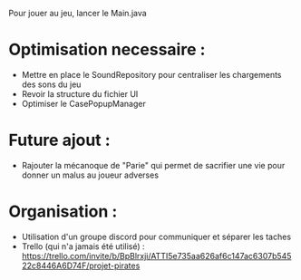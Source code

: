 Pour jouer au jeu, lancer le Main.java

# Optimisation necessaire : 
  - Mettre en place le SoundRepository pour centraliser les chargements des sons du jeu
  - Revoir la structure du fichier UI
  - Optimiser le CasePopupManager
# Future ajout :
  - Rajouter la mécanoque de "Parie" qui permet de sacrifier une vie pour donner un malus au joueur adverses
# Organisation :
- Utilisation d'un groupe discord pour communiquer et séparer les taches
- Trello (qui n'a jamais été utilisé) : https://trello.com/invite/b/BpBlrxji/ATTI5e735aa626af6c147ac6307b54522c8446A6D74F/projet-pirates

